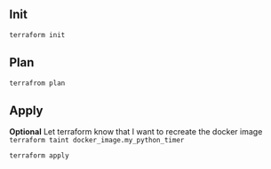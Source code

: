 ## Init

```bash
terraform init
```

## Plan

```bash
terrafrom plan
```

## Apply

**Optional**
Let terraform know that I want to recreate the docker image
`terraform taint docker_image.my_python_timer`

```bash
terraform apply
```
